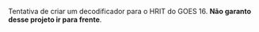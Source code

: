 Tentativa de criar um decodificador para o HRIT do GOES 16. **Não garanto desse projeto ir para frente**.